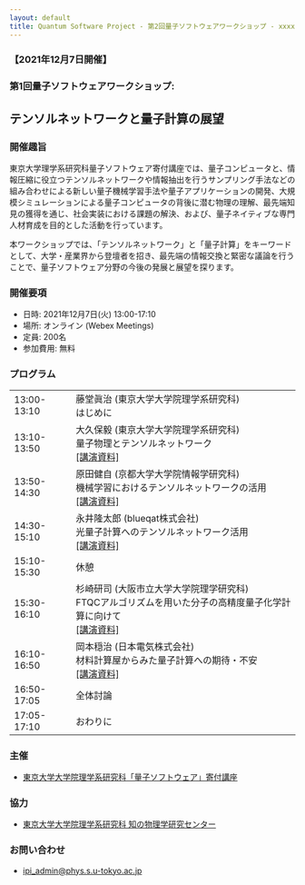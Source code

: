 ```yaml
---
layout: default
title: Quantum Software Project - 第2回量子ソフトウェアワークショップ - xxxx
---
```


### 【2021年12月7日開催】
### 第1回量子ソフトウェアワークショップ: 
## テンソルネットワークと量子計算の展望


### 開催趣旨

東京大学理学系研究科量子ソフトウェア寄付講座では、量子コンピュータと、情報圧縮に役立つテンソルネットワークや情報抽出を行うサンプリング手法などの組み合わせによる新しい量子機械学習手法や量子アプリケーションの開発、大規模シミュレーションによる量子コンピュータの背後に潜む物理の理解、最先端知見の獲得を通じ、社会実装における課題の解決、および、量子ネイティブな専門人材育成を目的とした活動を行っています。

本ワークショップでは、「テンソルネットワーク」と「量子計算」をキーワードとして、大学・産業界から登壇者を招き、最先端の情報交換と緊密な議論を行うことで、量子ソフトウェア分野の今後の発展と展望を探ります。

### 開催要項

* 日時: 2021年12月7日(火) 13:00-17:10
* 場所: オンライン (Webex Meetings)
* 定員: 200名 <!-- (事前の参加申し込みが必要です) -->
* 参加費用: 無料

<!-- ### 参加申し込み

* 参加申し込み締切: 2021年12月6日(月) 13:00
* [参加申し込みフォーム](https://forms.gle/qc1YR4PP4pi8KqAE9) よりお申し込みください
* Webex MeetingsのURLは2021年12月6日午後にメールにてお知らせする予定です

-->

### プログラム

<table>
<tr><td> 13:00-13:10 </td><td>藤堂眞治 (東京大学大学院理学系研究科)<br/>はじめに</td></tr>
<tr><td> 13:10-13:50 </td><td>大久保毅 (東京大学大学院理学系研究科)<br/>量子物理とテンソルネットワーク<br/><a href="assets/files/20211207_okubo.pdf">[講演資料]</a></td></tr>
<tr><td> 13:50-14:30 </td><td>原田健自 (京都大学大学院情報学研究科)<br/>機械学習におけるテンソルネットワークの活用<br/><a href="assets/files/20211207_harada.pdf">[講演資料]</a></td></tr>
<tr><td> 14:30-15:10 </td><td>永井隆太郎 (blueqat株式会社)<br/>光量子計算へのテンソルネットワーク活用<br/><a href="assets/files/20211207_nagai.pdf">[講演資料]</a></td></tr>
<tr><td> 15:10-15:30 </td><td>休憩</td></tr>
<tr><td> 15:30-16:10 </td><td>杉崎研司 (大阪市立大学大学院理学研究科)<br/>FTQCアルゴリズムを用いた分子の高精度量子化学計算に向けて<br/><a href="assets/files/20211207_sugisaki.pdf">[講演資料]</a></td></tr>
<tr><td> 16:10-16:50 </td><td> 岡本穏治 (日本電気株式会社)<br/>材料計算屋からみた量子計算への期待・不安<br/><a href="assets/files/20211207_okamoto.pdf">[講演資料]</a></td></tr>
<tr><td> 16:50-17:05</td><td>全体討論</td></tr>
<tr><td> 17:05-17:10</td><td>おわりに</td></tr>
</table>

### 主催

* [東京大学大学院理学系研究科「量子ソフトウェア」寄付講座](https://qsw.phys.s.u-tokyo.ac.jp)

### 協力

* [東京大学大学院理学系研究科 知の物理学研究センター](https://www.phys.s.u-tokyo.ac.jp/lp/ipi/)

### お問い合わせ

* [ipi_admin@phys.s.u-tokyo.ac.jp](mailto:ipi_admin@phys.s.u-tokyo.ac.jp)